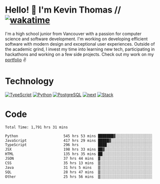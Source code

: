 # Hello! 👋 I'm Kevin Thomas // [![wakatime](https://wakatime.com/badge/user/e9d16d74-e01d-4a37-8086-9257e0bde1c2.svg?style=flat-square)](https://wakatime.com/@e9d16d74-e01d-4a37-8086-9257e0bde1c2)

I'm a high school junior from Vancouver with a passion for computer science and software development. I'm working on developing efficient software with modern design and exceptional user experiences. Outside of the academic grind, I invest my time into learning new tech, participating in hackathons and working on a few side projects. Check out my work on my [portfolio](https://kevinjosethomas.com/) ✌️

# Technology
[![TypeScript](https://github.com/kevinjosethomas/kevinjosethomas/assets/46242684/444b2e5d-659f-41f5-81fe-3abafb75cb6c)](https://kevinjosethomas.com/stack)
[![Python](https://github.com/kevinjosethomas/kevinjosethomas/assets/46242684/34a174c4-54db-4c4e-9842-2324d47cb043)](https://kevinjosethomas.com/stack)
[![PostgreSQL](https://github.com/kevinjosethomas/kevinjosethomas/assets/46242684/46d6de1c-c483-4dc7-ab3a-87763af6fc78)](https://kevinjosethomas.com/stack)
[![next](https://github.com/kevinjosethomas/kevinjosethomas/assets/46242684/bc46bae5-1ad9-42a7-b7a2-427cbde7c994)](https://kevinjosethomas.com/stack)
[![Stack](https://github.com/kevinjosethomas/kevinjosethomas/assets/46242684/0b9b7eeb-8cce-4a56-bffd-3131dd4dd88c)](https://kevinjosethomas.com/stack)




# Code
<!--START_SECTION:waka-->

```txt
Total Time: 1,791 hrs 31 mins

Python                     545 hrs 53 mins ███████▓░░░░░░░░░░░░░░░░░   30.04 %
JavaScript                 417 hrs 29 mins █████▓░░░░░░░░░░░░░░░░░░░   22.97 %
TypeScript                 296 hrs         ████░░░░░░░░░░░░░░░░░░░░░   16.29 %
JSX                        198 hrs 33 mins ██▓░░░░░░░░░░░░░░░░░░░░░░   10.93 %
HTML                       135 hrs 35 mins ██░░░░░░░░░░░░░░░░░░░░░░░   07.46 %
JSON                       37 hrs 44 mins  ▓░░░░░░░░░░░░░░░░░░░░░░░░   02.08 %
CSS                        35 hrs 13 mins  ▒░░░░░░░░░░░░░░░░░░░░░░░░   01.94 %
Java                       31 hrs 5 mins   ▒░░░░░░░░░░░░░░░░░░░░░░░░   01.71 %
SQL                        28 hrs 47 mins  ▒░░░░░░░░░░░░░░░░░░░░░░░░   01.58 %
Other                      25 hrs 56 mins  ▒░░░░░░░░░░░░░░░░░░░░░░░░   01.43 %
```

<!--END_SECTION:waka-->
